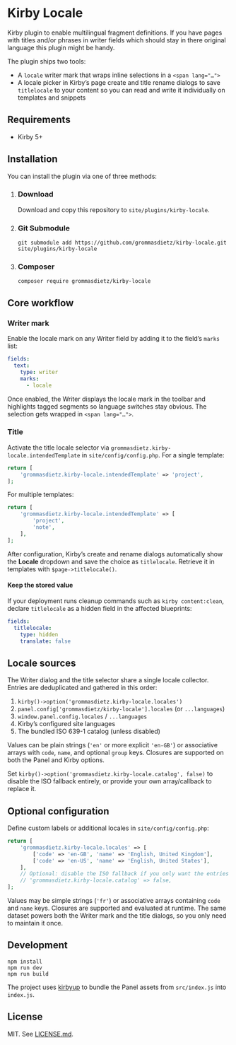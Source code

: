 # Kirby Locale

Kirby plugin to enable multilingual fragment definitions. If you have pages with titles and/or phrases in writer fields which should stay in there original language this plugin might be handy.

The plugin ships two tools:

- A `locale` writer mark that wraps inline selections in a `<span lang="…">`
- A locale picker in Kirby’s page create and title rename dialogs to save `titlelocale` to your content so you can read and write it individually on templates and snippets

## Requirements

- Kirby 5+

## Installation

You can install the plugin via one of three methods:

1. ### Download

   Download and copy this repository to `site/plugins/kirby-locale`.

2. ### Git Submodule

   ```shell
   git submodule add https://github.com/grommasdietz/kirby-locale.git site/plugins/kirby-locale
   ```

3. ### Composer

   ```shell
   composer require grommasdietz/kirby-locale
   ```

## Core workflow

### Writer mark

Enable the locale mark on any Writer field by adding it to the field’s `marks` list:

```yaml
fields:
  text:
    type: writer
    marks:
      - locale
```

Once enabled, the Writer displays the locale mark in the toolbar and highlights tagged segments so language switches stay obvious. The selection gets wrapped in `<span lang="…">`.

### Title

Activate the title locale selector via `grommasdietz.kirby-locale.intendedTemplate` in `site/config/config.php`. For a single template:

```php
return [
    'grommasdietz.kirby-locale.intendedTemplate' => 'project',
];
```

For multiple templates:

```php
return [
    'grommasdietz.kirby-locale.intendedTemplate' => [
        'project',
        'note',
    ],
];
```

After configuration, Kirby’s create and rename dialogs automatically show the **Locale** dropdown and save the choice as `titlelocale`. Retrieve it in templates with `$page->titlelocale()`.

#### Keep the stored value

If your deployment runs cleanup commands such as `kirby content:clean`, declare `titlelocale` as a hidden field in the affected blueprints:

```yaml
fields:
  titlelocale:
    type: hidden
    translate: false
```

## Locale sources

The Writer dialog and the title selector share a single locale collector. Entries are deduplicated and gathered in this order:

1. `kirby()->option('grommasdietz.kirby-locale.locales')`
2. `panel.config['grommasdietz/kirby-locale'].locales` (or `...languages`)
3. `window.panel.config.locales` / `...languages`
4. Kirby’s configured site languages
5. The bundled ISO 639-1 catalog (unless disabled)

Values can be plain strings (`'en'` or more explicit `'en-GB'`) or associative arrays with `code`, `name`, and optional `group` keys. Closures are supported on both the Panel and Kirby options.

Set `kirby()->option('grommasdietz.kirby-locale.catalog', false)` to disable the ISO fallback entirely, or provide your own array/callback to replace it.

## Optional configuration

Define custom labels or additional locales in `site/config/config.php`:

```php
return [
    'grommasdietz.kirby-locale.locales' => [
        ['code' => 'en-GB', 'name' => 'English, United Kingdom'],
        ['code' => 'en-US', 'name' => 'English, United States'],
    ],
    // Optional: disable the ISO fallback if you only want the entries above
    // 'grommasdietz.kirby-locale.catalog' => false,
];
```

Values may be simple strings (`'fr'`) or associative arrays containing `code` and `name` keys. Closures are supported and evaluated at runtime. The same dataset powers both the Writer mark and the title dialogs, so you only need to maintain it once.

## Development

```shell
npm install
npm run dev
npm run build
```

The project uses [kirbyup](https://github.com/johannschopplich/kirbyup) to bundle the Panel assets from `src/index.js` into `index.js`.

## License

MIT. See [LICENSE.md](LICENSE.md).
